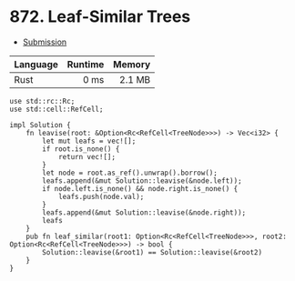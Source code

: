 # 872. Leaf-Similar Trees
- [Submission](https://leetcode.com/submissions/detail/1141543194/)

| Language | Runtime | Memory |
| :-       |       -:|      -:|
| Rust | 0 ms | 2.1 MB |
```
use std::rc::Rc;
use std::cell::RefCell;

impl Solution {
    fn leavise(root: &Option<Rc<RefCell<TreeNode>>>) -> Vec<i32> {
        let mut leafs = vec![];
        if root.is_none() {
            return vec![];
        }
        let node = root.as_ref().unwrap().borrow();
        leafs.append(&mut Solution::leavise(&node.left));
        if node.left.is_none() && node.right.is_none() {
            leafs.push(node.val);
        }
        leafs.append(&mut Solution::leavise(&node.right));
        leafs
    }
    pub fn leaf_similar(root1: Option<Rc<RefCell<TreeNode>>>, root2: Option<Rc<RefCell<TreeNode>>>) -> bool {
        Solution::leavise(&root1) == Solution::leavise(&root2)
    }
}
```
